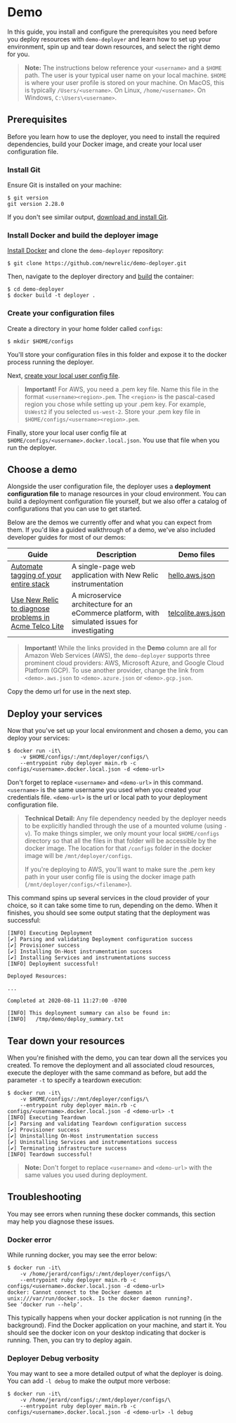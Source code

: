 # Demo

In this guide, you install and configure the prerequisites you need before you deploy resources with `demo-deployer` and learn how to set up your environment, spin up and tear down resources, and select the right demo for you.

> **Note:** The instructions below reference your `<username>` and a `$HOME` path. The user is your typical user name on your local machine. `$HOME` is where your user profile is stored on your machine. On MacOS, this is typically `/Users/<username>`. On Linux, `/home/<username>`. On Windows, `C:\Users\<username>`.

## Prerequisites

Before you learn how to use the deployer, you need to install the required dependencies, build your Docker image, and create your local user configuration file.

### Install Git

Ensure Git is installed on your machine:

```console
$ git version
git version 2.28.0
```

 If you don't see similar output, [download and install Git](https://git-scm.com/downloads).

 ### Install Docker and build the deployer image

 [Install Docker](https://docs.docker.com/get-docker/) and clone the `demo-deployer` repository:

```console
$ git clone https://github.com/newrelic/demo-deployer.git
```

Then, navigate to the deployer directory and [build](https://docs.docker.com/engine/reference/commandline/build/) the container:

```console
$ cd demo-deployer
$ docker build -t deployer .
```

### Create your configuration files

Create a directory in your home folder called `configs`:

```console
$ mkdir $HOME/configs
```

You'll store your configuration files in this folder and expose it to the docker process running the deployer.

Next, [create your local user config file](../documentation/user_config/README.md).

> **Important!** For AWS, you need a .pem key file. Name this file in the format `<username><region>.pem`. The `<region>` is the pascal-cased region you chose while setting up your .pem key. For example, `UsWest2` if you selected `us-west-2`. Store your .pem key file in `$HOME/configs/<username><region>.pem`.

Finally, store your local user config file at `$HOME/configs/<username>.docker.local.json`. You use that file when you run the deployer.

## Choose a demo

Alongside the user configuration file, the deployer uses a **deployment configuration file** to manage resources in your cloud environment. You can build a deployment configuration file yourself, but we also offer a catalog of configurations that you can use to get started.

Below are the demos we currently offer and what you can expect from them. If you'd like a guided walkthrough of a demo, we've also included developer guides for most of our demos:

| Guide | Description | Demo files |
|---|---|---|
| [Automate tagging of your entire stack](https://developer.newrelic.com/automate-workflows/automated-tagging) | A single-page web application with New Relic instrumentation | [hello.aws.json](https://raw.githubusercontent.com/newrelic/demo-deployer/main/demo/catalog/hello.aws.json) |
| [Use New Relic to diagnose problems in Acme Telco Lite](https://developer.newrelic.com/automate-workflows/diagnose-problems) | A microservice architecture for an eCommerce platform, with simulated issues for investigating | [telcolite.aws.json](https://raw.githubusercontent.com/newrelic/demo-deployer/main/demo/catalog/telcolite.aws.json) |

> **Important!** While the links provided in the **Demo** column are all for Amazon Web Services (AWS), the `demo-deployer` supports three prominent cloud providers: AWS, Microsoft Azure, and Google Cloud Platform (GCP). To use another provider, change the link from `<demo>.aws.json` to `<demo>.azure.json` or `<demo>.gcp.json`.

Copy the demo url for use in the next step.

## Deploy your services

Now that you've set up your local environment and chosen a demo, you can deploy your services:

```console
$ docker run -it\
    -v $HOME/configs/:/mnt/deployer/configs/\
    --entrypoint ruby deployer main.rb -c configs/<username>.docker.local.json -d <demo-url>
```

Don't forget to replace `<username>` and `<demo-url>` in this command. `<username>` is the same username you used when you created your credentials file. `<demo-url>` is the url or local path to your deployment configuration file.

> **Technical Detail:** Any file dependency needed by the deployer needs to be explicitly handled through the use of a mounted volume (using `-v`). To make things simpler, we only mount your local `$HOME/configs` directory so that all the files in that folder will be accessible by the docker image. The location for that `/configs` folder in the docker image will be `/mnt/deployer/configs`.
>
> If you're deploying to AWS, you'll want to make sure the .pem key path in your user config file is using the docker image path (`/mnt/deployer/configs/<filename>`).

This command spins up several services in the cloud provider of your choice, so it can take some time to run, depending on the demo. When it finishes, you should see some output stating that the deployment was successful:

```console
[INFO] Executing Deployment
[✔] Parsing and validating Deployment configuration success
[✔] Provisioner success
[✔] Installing On-Host instrumentation success
[✔] Installing Services and instrumentations success
[INFO] Deployment successful!

Deployed Resources:

...

Completed at 2020-08-11 11:27:00 -0700

[INFO] This deployment summary can also be found in:
[INFO]   /tmp/demo/deploy_summary.txt
```

## Tear down your resources

When you're finished with the demo, you can tear down all the services you created. To remove the deployment and all associated cloud resources, execute the deployer with the same command as before, but add the parameter `-t` to specify a teardown execution:

```console
$ docker run -it\
    -v $HOME/configs/:/mnt/deployer/configs/\
    --entrypoint ruby deployer main.rb -c configs/<username>.docker.local.json -d <demo-url> -t
[INFO] Executing Teardown
[✔] Parsing and validating Teardown configuration success
[✔] Provisioner success
[✔] Uninstalling On-Host instrumentation success
[✔] Uninstalling Services and instrumentations success
[✔] Terminating infrastructure success
[INFO] Teardown successful!
```

> **Note:** Don't forget to replace `<username>` and `<demo-url>` with the same values you used during deployment.

## Troubleshooting

You may see errors when running these docker commands, this section may help you diagnose these issues.

### Docker error

While running docker, you may see the error below:

```console
$ docker run -it\
    -v /home/jerard/configs/:/mnt/deployer/configs/\
    --entrypoint ruby deployer main.rb -c configs/<username>.docker.local.json -d <demo-url>
docker: Cannot connect to the Docker daemon at unix:///var/run/docker.sock. Is the docker daemon running?.
See ‘docker run --help’.
```

This typically happens when your docker application is not running (in the background). Find the Docker application on your machine, and start it. You should see the docker icon on your desktop indicating that docker is running. Then, you can try to deploy again.

### Deployer Debug verbosity

You may want to see a more detailed output of what the deployer is doing. You can add `-l debug` to make the output more verbose:

```console
$ docker run -it\
    -v /home/jerard/configs/:/mnt/deployer/configs/\
    --entrypoint ruby deployer main.rb -c configs/<username>.docker.local.json -d <demo-url> -l debug
```
